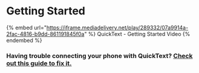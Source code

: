 # Getting Started

{% embed url="https://iframe.mediadelivery.net/play/289332/07a9914a-2fac-4816-b9dd-861191845f0a" %}
QuickText - Getting Started Video
{% endembed %}

### Having trouble connecting your phone with QuickText? [Check out this guide to fix it.](../troubleshooting/resolve-connection-issue.md)
